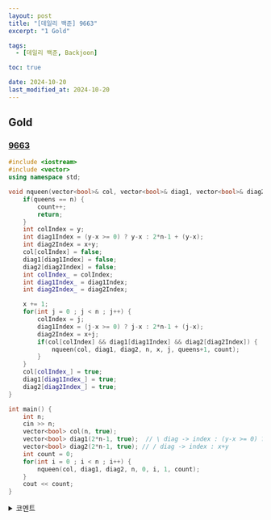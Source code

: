 ```yaml
---
layout: post
title: "[데일리 백준] 9663"
excerpt: "1 Gold"

tags:
  - [데일리 백준, Backjoon]

toc: true

date: 2024-10-20
last_modified_at: 2024-10-20
---
```

## Gold
### [9663][def]

```c++
#include <iostream>
#include <vector>
using namespace std;

void nqueen(vector<bool>& col, vector<bool>& diag1, vector<bool>& diag2, int n, int x, int y, int queens, int& count) {
    if(queens == n) {
        count++;
        return;
    }
    int colIndex = y;
    int diag1Index = (y-x >= 0) ? y-x : 2*n-1 + (y-x);
    int diag2Index = x+y;
    col[colIndex] = false;
    diag1[diag1Index] = false;
    diag2[diag2Index] = false;
    int colIndex_ = colIndex;
    int diag1Index_ = diag1Index;
    int diag2Index_ = diag2Index;

    x += 1;
    for(int j = 0 ; j < n ; j++) {
        colIndex = j;
        diag1Index = (j-x >= 0) ? j-x : 2*n-1 + (j-x);
        diag2Index = x+j;
        if(col[colIndex] && diag1[diag1Index] && diag2[diag2Index]) {
            nqueen(col, diag1, diag2, n, x, j, queens+1, count);
        }
    }
    col[colIndex_] = true;
    diag1[diag1Index_] = true;
    diag2[diag2Index_] = true;
}

int main() {
    int n;
    cin >> n;
    vector<bool> col(n, true);
    vector<bool> diag1(2*n-1, true);  // \ diag -> index : (y-x >= 0) ? y-x : 2*n-1+ (y-x)
    vector<bool> diag2(2*n-1, true); // / diag -> index : x+y
    int count = 0;
    for(int i = 0 ; i < n ; i++) {
        nqueen(col, diag1, diag2, n, 0, i, 1, count);
    }
    cout << count;
}
```

<details>
<summary>코멘트</summary>
<div markdown="1">

- 드디어 풀었다 N-Queen !!

- 백트래킹 문제이다. 

  - 백트래킹을 숙달하고 나니 풀 수는 있었지만,  
  정답을 찾아내는 것은 성공했으나 시간 제한을 통과하지 못했다.  

  - 우선 퀸을 한 행에 반드시 하나씩, 그리고 한 열에 반드시 하나씩 위치해야 한다는 점이 포인트이다.

  - 따라서 2차원 배열을 사용할 필요도 없고, 이중 반복문을 사용할 필요도 없다. 단순히 행을 하나씩 늘려가며 해당 열/대각선에 위치 가능한 지만 판단하며 백트래킹을 진행하면 해결 가능하다.  

</div>
</details>

[def]: https://www.acmicpc.net/problem/9663